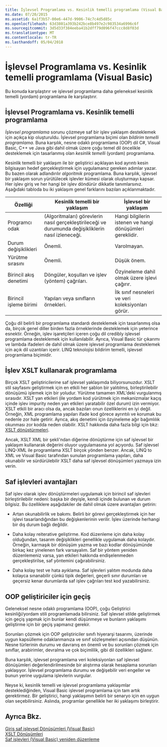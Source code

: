 ```yaml
---
title: İşlevsel Programlama vs. Kesinlik temelli programlama (Visual Basic)
ms.date: 07/20/2015
ms.assetid: 6a1f3b57-00e6-447d-9906-74c7c4d5d85c
ms.openlocfilehash: 63d3801a393b242bce8b497e2c983534a6996c6f
ms.sourcegitcommit: 3d5d33f384eeba41b2dff79d096f47ccc8d8f03d
ms.translationtype: MT
ms.contentlocale: tr-TR
ms.lasthandoff: 05/04/2018
---
```

# <a name="functional-programming-vs-imperative-programming-visual-basic"></a>İşlevsel Programlama vs. Kesinlik temelli programlama (Visual Basic)
Bu konuda karşılaştırır ve işlevsel programlama daha geleneksel kesinlik temelli (yordam) programlama ile karşılaştırır.  
  
## <a name="functional-programming-vs-imperative-programming"></a>İşlevsel Programlama vs. Kesinlik temelli programlama  
 *İşlevsel programlama* sorunu çözmeye saf bir işlev yaklaşım desteklemek için açıkça kip oluşturuldu. İşlevsel programlama biçimi olan *bildirim temelli programlama*. Buna karşılık, nesne odaklı programlama (OOP) dil C#, Visual Basic, C++ ve Java gibi dahil olmak üzere çoğu temel dil öncelikle desteklemek için tasarlanmış olan *kesinlik temelli* (yordam) programlama.  
  
 Kesinlik temelli bir yaklaşım ile bir geliştirici açıklayan kod ayrıntı kesin bilgisayarı hedef gerçekleştirmek için uygulamanız gereken adımlar yazar. Bu bazen olarak adlandırılır *algoritmik* programlama. Buna karşılık, işlevsel bir yaklaşım sorun yürütülecek işlevler kümesi olarak oluşturmayı kapsar. Her işlev giriş ve her hangi bir işlev döndürür dikkatle tanımlarsınız. Aşağıdaki tabloda bu iki yaklaşım genel farklarını bazıları açıklanmaktadır.  
  
|Özelliği|Kesinlik temelli bir yaklaşım|İşlevsel bir yaklaşım|  
|--------------------|-------------------------|-------------------------|  
|Programcı odak|(Algoritmaları) görevlerin nasıl gerçekleştirileceği ve durumunda değişikliklerin nasıl izleneceği.|Hangi bilgilerin istenen ve hangi dönüşümleri gereklidir.|  
|Durum değişiklikleri|Önemli.|Varolmayan.|  
|Yürütme sırasını|Önemli.|Düşük önem.|  
|Birincil akış denetimi|Döngüler, koşulları ve işlev (yöntem) çağrıları.|Özyineleme dahil olmak üzere işlevi çağırır.|  
|Birincil işleme birimi|Yapıları veya sınıfların örnekleri.|İlk sınıf nesneleri ve veri koleksiyonları görür.|  
  
 Çoğu dil belirli bir programlama standardı desteklemek için tasarlanmış olsa da, birçok genel diller birden fazla örneklerinde desteklemek için yeterince esnektir. Örneğin, işlev işaretçileri içeren çoğu dil credibly işlevsel programlama desteklemek için kullanılabilir. Ayrıca, Visual Basic tür çıkarımı ve lambda ifadeleri de dahil olmak üzere işlevsel programlama desteklemek için açık dil uzantıları içerir. LINQ teknolojisi bildirim temelli, işlevsel programlama biçimidir.  
  
## <a name="functional-programming-using-xslt"></a>İşlev XSLT kullanarak programlama  
 Birçok XSLT geliştiricilerine saf işlevsel yaklaşımda biliyorsunuzdur. XSLT stil sayfasını geliştirmek için en etkili her şablon bir yalıtılmış, birleştirilebilir dönüşümü işlemek için bir yoludur. Yürütme tamamen XML'deki vurgulanmış sırasıdır. XSLT yan etkileri (ile yordam kod yürütmek için mekanizmalar kaçış içinde işlev impurity neden yan etkileri yaratabilir özel durum) izin vermiyor. XSLT etkili bir aracı olsa da, ancak bazıları onun özelliklerini en iyi değil. Örneğin, XML programlama yapıları ifade kod görece ayrıntılı ve korumak bu nedenle zor hale getirir. Ayrıca, akış denetimi için özyineleme ağır bağımlılık okunması zor kodda neden olabilir. XSLT hakkında daha fazla bilgi için bkz: [XSLT dönüştürmeleri](../../../../standard/data/xml/xslt-transformations.md).  
  
 Ancak, XSLT XML bir şekli'ndan diğerine dönüştürme için saf işlevsel bir yaklaşım kullanarak değerini oluyor uygulamasına yol açıyordu. Saf işlevsel LINQ-XML ile programlama XSLT birçok yönden benzer. Ancak, LINQ to XML ve Visual Basic tarafından sunulan programlama yapıları, daha okunabilir ve sürdürülebilir XSLT daha saf işlevsel dönüşümleri yazmaya izin verin.  
  
## <a name="advantages-of-pure-functions"></a>Saf işlevleri avantajları  
 Saf işlev olarak işlev dönüştürmeleri uygulamak için birincil saf işlevleri birleştirilebilir nedeni: başka bir deyişle, kendi içinde bulunan ve durum bilgisiz. Bu özelliklere aşağıdakiler de dahil olmak üzere avantajları getirin:  
  
-   Artan okunabilirlik ve bakımı. Belirli bir görevi gerçekleştirmek için her işlevi tasarlandığından bu değişkenlerinin verilir. İşlev üzerinde herhangi bir dış durum bağlı değildir.  
  
-   Daha kolay reiterative geliştirme. Kod düzenleme için daha kolay olduğundan, tasarım değişiklikleri genellikle uygulamak daha kolaydır. Örneğin, karmaşık bir dönüşüm yazma ve bazı kodlar dönüşümünde birkaç kez yinelenen fark varsayalım. Saf bir yöntem yeniden düzenlemeniz varsa, yan etkileri hakkında endişelenmeden gerçekleştirilse, saf yöntemini çağırabilirsiniz.  
  
-   Daha kolay test ve hata ayıklama. Saf işlevleri yalıtım modunda daha kolayca sınanabilir çünkü tipik değerleri, geçerli sınır durumları ve geçersiz kenar durumlarda saf işlev çağrıları test kod yazabilirsiniz.  
  
## <a name="transitioning-for-oop-developers"></a>OOP geliştiriciler için geçiş  
 Geleneksel nesne odaklı programlama (OOP), çoğu Geliştirici kesinliği/yordam stili programlamada bilirsiniz. Saf işlevsel stilde geliştirmek için geçiş yapmak için bunlar kendi düşünmeye ve bunların yaklaşımı geliştirme için bir geçiş yapmanız gerekir.  
  
 Sorunları çözmek için OOP geliştiriciler sınıfı hiyerarşi tasarımı, üzerinde uygun kapsülleme odaklanmanıza ve sınıf sözleşmeleri açısından düşünün. Nesne türlerinin durumu ve davranış en önemli ve bu sorunları çözmek için sınıflar, arabirimler, devralma ve çok biçimlilik, gibi dil özellikleri sağlanır.  
  
 Buna karşılık, işlevsel programlama veri koleksiyonları saf işlevsel dönüşümleri değerlendirilmesinde bir alıştırma olarak hesaplama sorunları yaklaşıyor. İşlevsel programlama durumu ve değişebilir veri engeller ve bunun yerine uygulama işlevlerin vurgular.  
  
 Neyse ki, kesinlik temelli ve işlevsel programlama yaklaşımlar desteklediğinden, Visual Basic işlevsel programlama için tam artık gerektirmez. Bir geliştirici, hangi yaklaşımın belirli bir senaryo için en uygun olan seçebilirsiniz. Aslında, programlar genellikle her iki yaklaşımı birleştirir.  
  
## <a name="see-also"></a>Ayrıca Bkz.  
 [Giriş saf işlevsel Dönüşümleri (Visual Basic)](../../../../visual-basic/programming-guide/concepts/linq/introduction-to-pure-functional-transformations.md)  
 [XSLT Dönüşümleri](../../../../standard/data/xml/xslt-transformations.md)  
 [Saf işlevleri (Visual Basic) yeniden düzenleme](../../../../visual-basic/programming-guide/concepts/linq/refactoring-into-pure-functions.md)
